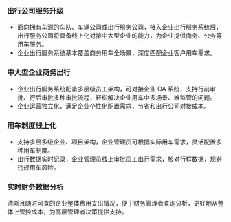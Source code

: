 ### 出行公司服务升级
- 面向拥有车源的车队、车辆公司或出行服务公司，接入企业出行服务系统后，出行服务公司将具备线上化对接中大型企业的能力，为企业提供商务、公务等用车服务。
- 企业出行服务系统基本覆盖商务用车全场景，深度匹配企业客户用车需求。

### 中大型企业商务出行
- 企业出行服务系统配备多层级员工架构，可对接企业 OA 系统，支持行前审批、行后审批多种审批流程，轻松解决企业用车中多场景、难监管的问题。
- 企业运营独立化，满足企业个性化配置需求，节省和出行公司对接成本。

### 用车制度线上化
- 支持多层多级企业、项目架构，企业管理员可根据实际用车需求，灵活配置多种用车制度。
- 出行数据实时记录，企业管理员线上审批员工出行需求，核对行程数据，规避违规用车风险。

### 实时财务数据分析
清晰且随时可查的企业整体费用支出情况，便于财务管理者查询分析，更好地从整体上管控成本，为高层管理者决策提供支持。
